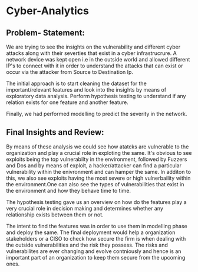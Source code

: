 # Cyber-Analytics
## Problem- Statement:
We are trying to see the insights on the vulnerability and different cyber attacks along with their severties that exist in a cyber infrastrucrure. 
A network device was kept open i.e in the outside world and allowed different IP's to connect with it in order to understand the attacks that can exist or occur via the attacker from Source to Destination Ip.

The initial approach is to start cleaning the dataset for the important/relevant features and look into the insights by means of exploratory data analysis. Perform hypothesis testing to understand if any relation exists for one feature and another feature.

Finally, we had performed modelling to predict the severity in the network.
## Final Insights and Review:
By means of these analysis we could see how atatcks are vulnerable to the organization and play a crucial role in exploting the same.
It's obvious to see exploits being the top vulnerabilty in the environment, followed by Fuzzers and Dos and by means of exploit, a hacker/attacker can find a particular vulnerability within the enivronment and can hamper the same. In additon to this, we also see exploits having the most severe or high vulnerbaility within the environment.One can also see the types of vulnerabilities that exist in the environment and how they behave time to time.

The hypothesis testing gave us an overview on how do the features play a very crucial role in decision making and determines whether any relationship exists between them or not.

The intent to find the features was in order to use them in  modelling phase and deploy the same. The final deployment would help a organization stakeholders or a CISO to check how secure the firm is when dealing with the outside vulnerabilities and the risk they possess.
The risks and vulnerabilites are ever changing and evolve contniously and hence is an important part of an organization to keep them secure from the upcoming ones.
